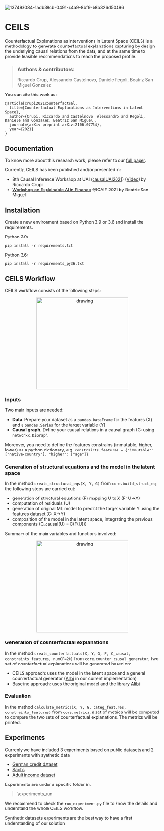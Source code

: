 
![137498084-1adb38cb-0491-44a9-8bf9-b8b326d50496](https://user-images.githubusercontent.com/92588313/137943056-142a3568-02a7-46a8-b1a8-67fc3631ae79.jpg)

# CEILS
Counterfactual Explanations as Interventions in Latent Space (CEILS) is a methodology to generate counterfactual explanations capturing by design the underlying causal relations from the data, and at the same time to provide feasible recommendations to reach the proposed profile.

> ### Authors & contributors:
> Riccardo Crupi, Alessandro Castelnovo, Daniele Regoli, Beatriz San Miguel Gonzalez

You can cite this work as:
```
@article{crupi2021counterfactual,
  title={Counterfactual Explanations as Interventions in Latent Space},
  author={Crupi, Riccardo and Castelnovo, Alessandro and Regoli, Daniele and Gonzalez, Beatriz San Miguel},
  journal={arXiv preprint arXiv:2106.07754},
  year={2021}
}
```


## Documentation

To know more about this research work, please refer to our [full paper](https://arxiv.org/abs/2106.07754).

Currently, CEILS has been published and/or presented in:
- 8th Causal Inference Workshop at UAI ([causalUAI2021](https://sites.google.com/uw.edu/causaluai2021/home))
  ([Video](https://www.youtube.com/watch?v=adTNX_Um47I)) by Riccardo Crupi</li>
- [Workshop on Explainable AI in Finance](https://sites.google.com/view/2021-workshop-explainable-ai/home) @ICAIF 2021 by Beatriz San Miguel</li>



 
## Installation
Create a new environment based on Python 3.9 or 3.6 and install the requirements.

Python 3.9:
```
pip install -r requirements.txt
```

Python 3.6:
```
pip install -r requirements_py36.txt
```

## CEILS Workflow

CEILS workflow consists of the following steps:

<p align="center">
<img src="https://user-images.githubusercontent.com/92302358/140288321-2ca4caf8-2e32-421c-916c-b466d6006663.png" alt="drawing" class="center" width="300" height="300"/>
</p>

### Inputs

Two main inputs are needed:
- **Data**. Prepare your dataset as a ```pandas.DataFrame``` for the features (X) and a ```pandas.Series``` for the target variable (Y)
- **Causal graph**. Define your causal relations in a causal graph (G) using ```networkx.DiGraph```.

Moreover, you need to define the features constrains (immutable, higher, lower) as a python dictionary, e.g. ```constraints_features = {"immutable": ["native-country"], "higher": ["age"]}```

### Generation of structural equations and  the model in the latent space

In the method ```create_structural_eqs(X, Y, G)```  from ```core.build_struct_eq``` the following steps are carried out:
- generation of structural equations (F) mapping U to X (F: U->X)
- computation of residuals (U)
- generation of original ML model to predict the target variable Y using the features dataset (C: X->Y)
- composition of the model in the latent space, integrating the previous components (C_causal(U) = C(F(U)))

Summary of the main variables and functions involved:

<p align="center">
<img src="https://user-images.githubusercontent.com/92302358/140289908-c827961d-f4b7-457d-9bd8-4e8f226fbf4f.png" alt="drawing" class="center" width="300" height="300"/>
</p>

### Generation of counterfactual explanations

In the method ```create_counterfactuals(X, Y, G, F, C_causal, constraints_features, numCF=20)``` from ```core.counter_causal_generator```, two set of counterfactual explanations will be generated based on:
- CEILS approach: uses the model in the latent space and a general counterfactual generator ([Alibi](https://github.com/SeldonIO/alibi) in our current implementation)
- Baseline approach: uses the original model and the library [Alibi](https://github.com/SeldonIO/alibi) 

### Evaluation
In the method ```calculate_metrics(X, Y, G, categ_features, constraints_features)``` from ```core.metrics```, a set of metrics will be computed to compare the two sets of counterfactual explanations.
The metrics will be printed.

## Experiments

Currenly we have included 3 experiments based on public datasets and 2 experiments with synthetic data:
- [German credit dataset](https://archive.ics.uci.edu/ml/datasets/statlog+(german+credit+data))
- [Sachs](https://www.bristol.ac.uk/Depts/Economics/Growth/sachs.htm)
- [Adult income dataset](https://archive.ics.uci.edu/ml/datasets/adult)

Experiments are under a specific folder in:
>\experiments_run

We recommend to check the `run_experiment.py` file to know the details and understand the whole CEILS workflow. 

Synthetic datasets experiments are the best way to have a first understanding of our solution
